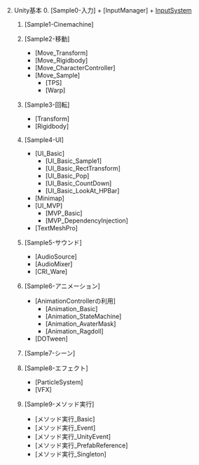 2. Unity基本
   0. [Sample0-入力]
       + [InputManager]
       + [InputSystem](2_1_InputSystem/2_1.md)
       
   1. [Sample1-Cinemachine]  

   2. [Sample2-移動]
       + [Move_Transform]
       + [Move_Rigidbody]
       + [Move_CharacterController]
       + [Move_Sample]
         - [TPS]
         - [Warp]
   3. [Sample3-回転]
       + [Transform]
       + [Rigidbody]
   4. [Sample4-UI]
       + [UI_Basic]
         - [UI_Basic_Sample1]
         - [UI_Basic_RectTransform]
         - [UI_Basic_Pop]
         - [UI_Basic_CountDown]
         - [UI_Basic_LookAt_HPBar]
       + [Minimap]
       + [UI_MVP]
         - [MVP_Basic]
         - [MVP_DependencyInjection]
       + [TextMeshPro]
   5. [Sample5-サウンド]
       + [AudioSource]
       + [AudioMixer]
       + [CRI_Ware]
   6. [Sample6-アニメーション]
       + [AnimationControllerの利用]
         - [Animation_Basic]
         - [Animation_StateMachine]
         - [Animation_AvaterMask]
         - [Animation_Ragdoll]
       + [DOTween]
   7. [Sample7-シーン]
   8. [Sample8-エフェクト]
       + [ParticleSystem]
       + [VFX]
   9. [Sample9-メソッド実行]
       + [メソッド実行_Basic]
       + [メソッド実行_Event]
       + [メソッド実行_UnityEvent]
       + [メソッド実行_PrefabReference]
       + [メソッド実行_Singleton]
